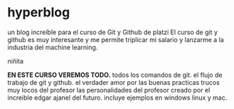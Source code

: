 # hyperblog
un blog increíble para el curso de Git y Github de platzi
El curso de git y github es muy interesante y me permite triplicar mi salario y lanzarme a la industria del machine learning.

niñita 



**EN ESTE CURSO VEREMOS TODO.**
todos los comandos de git.
el flujo de trabajo de git y github.
el verdader amor por las buenas practicas
trucos muy locos del profesor
las personalidades del profesor
creado por el increible edgar ajanel del futuro.
incluye ejemplos en windows linux y mac.
